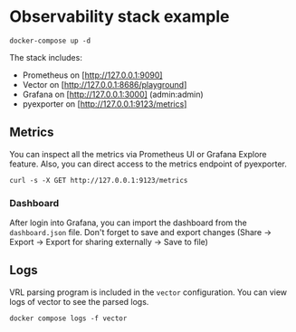 # Observability stack example

```shell
docker-compose up -d
```

The stack includes:

- Prometheus on [http://127.0.0.1:9090]
- Vector on [http://127.0.0.1:8686/playground]
- Grafana on [http://127.0.0.1:3000] (admin:admin)
- pyexporter on [http://127.0.0.1:9123/metrics]

## Metrics

You can inspect all the metrics via Prometheus UI or Grafana Explore feature.
Also, you can direct access to the metrics endpoint of pyexporter.

```shell
curl -s -X GET http://127.0.0.1:9123/metrics
```

### Dashboard

After login into Grafana, you can import the dashboard from the `dashboard.json` file.
Don't forget to save and export changes (Share -> Export -> Export for sharing externally -> Save to file)

## Logs

VRL parsing program is included in the `vector` configuration.
You can view logs of vector to see the parsed logs.

```shell
docker compose logs -f vector
```
